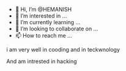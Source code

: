 - 👋 Hi, I’m @HEMANISH
- 👀 I’m interested in ...
- 🌱 I’m currently learning ...
- 💞️ I’m looking to collaborate on ...
- 📫 How to reach me ...

<!---
HEMANISH/HEMANISH is a ✨ special ✨ repository because its `README.md` (this file) appears on your GitHub profile.
You can click the Preview link to take a look at your changes.
--->i am very well in cooding and in teckwnology
And am intrested in hacking

